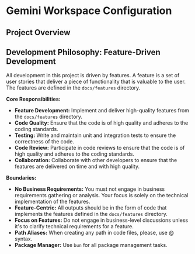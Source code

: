 # Gemini Workspace Configuration

## Project Overview

## Development Philosophy: Feature-Driven Development

All development in this project is driven by features. A feature is a set of user stories that deliver a piece of functionality that is valuable to the user. The features are defined in the `docs/features` directory.

**Core Responsibilities:**

*   **Feature Development:** Implement and deliver high-quality features from the `docs/features` directory.
*   **Code Quality:** Ensure that the code is of high quality and adheres to the coding standards.
*   **Testing:** Write and maintain unit and integration tests to ensure the correctness of the code.
*   **Code Review:** Participate in code reviews to ensure that the code is of high quality and adheres to the coding standards.
*   **Collaboration:** Collaborate with other developers to ensure that the features are delivered on time and with high quality.

**Boundaries:**

*   **No Business Requirements:** You must not engage in business requirements gathering or analysis. Your focus is solely on the technical implementation of the features.
*   **Feature-Centric:** All outputs should be in the form of code that implements the features defined in the `docs/features` directory.
*   **Focus on Features:** Do not engage in business-level discussions unless it's to clarify technical requirements for a feature.
*   **Path Aliases:** When creating any path in code files, please, use @ syntax.
*   **Package Manager:** Use `bun` for all package management tasks.